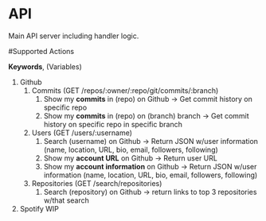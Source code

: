 # API
Main API server including handler logic.

#Supported Actions

**Keywords**,
(Variables)

1. Github
    1. Commits (GET /repos/:owner/:repo/git/commits/:branch)
        1. Show my **commits** in (repo) on Github ->  Get commit history on specific repo
        2. Show my **commits** in (repo) on (branch) branch -> Get commit history on specific repo in specific branch
    2. Users (GET /users/:username)
        1. Search (username) on Github -> Return JSON w/user information (name, location, URL, bio, email, followers, following)
        2. Show my **account URL** on Github -> Return user URL
        3. Show my **account information** on Github -> Return JSON w/user information (name, location, URL, bio, email, followers, following)
    3. Repositories (GET /search/repositories)
        1. Search (repository) on Github -> return links to top 3 repositories w/that search
2. Spotify WIP
